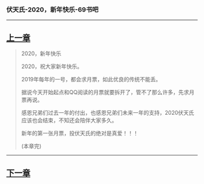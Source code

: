 ### 伏天氏-2020，新年快乐-69书吧

--------
[上一章](./662c9c03122cb5ca473b612b0933422d.md)
--------


>
>
>
>2020，新年快乐
>
>2020，祝大家新年快乐。
>
>2019年每年的一号，都会求月票，如此优良的传统不能丢。
>
>据说今天开始起点和QQ阅读的月票就要拆开了，管不了那么许多，先求月票再说。
>
>感恩兄弟们过去一年的付出，也感恩兄弟们未来一年的支持，2020伏天氏应该也会结束，不知还会陪伴大家多久。
>
>新年的第一张月票，投伏天氏的绝对是真爱！！！
>
>(本章完)
>
>

--------
[下一章](./d2db7bf10407003ae595c7de1cab55ca.md)
--------
